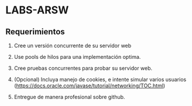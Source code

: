 # LABS-ARSW

## Requerimientos 

1. Cree un versión concurrente de su servidor web

2. Use pools de hilos para una implementación optima.

3. Cree pruebas concurrentes para probar su servidor web.

4. (Opcional) Incluya manejo de cookies, e intente simular varios usuarios (https://docs.oracle.com/javase/tutorial/networking/TOC.html)

5. Entregue de manera profesional sobre github.
